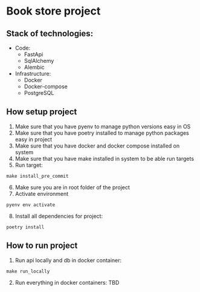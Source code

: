 # Book store project

## Stack of technologies:
* Code:
    * FastApi
    * SqlAlchemy
    * Alembic
* Infrastructure:
    * Docker
    * Docker-compose
    * PostgreSQL

## How setup project
1. Make sure that you have pyenv to manage python versions easy in OS
2. Make sure that you have poetry installed to manage python packages easy in project
3. Make sure that you have docker and docker compose installed on system
4. Make sure that you have make installed in system to be able run targets
5. Run target:
```
make install_pre_commit
```
6. Make sure you are in root folder of the project
7. Activate environment
```
pyenv env activate
```
8. Install all dependencies for project:
```
poetry install
```

## How to run project
1. Run api locally and db in docker container:
```
make run_locally
```

2. Run everything in docker containers: TBD